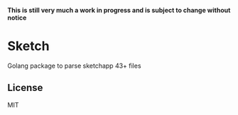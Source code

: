 **This is still very much a work in progress and is subject to change without notice**

# Sketch

Golang package to parse sketchapp 43+ files 

## License

MIT
